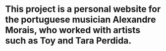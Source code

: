 # This project is a personal website for the portuguese musician Alexandre Morais, who worked with artists such as Toy and Tara Perdida.
